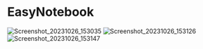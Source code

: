 # EasyNotebook
![Screenshot_20231026_153035](https://github.com/thangpq46/EasyNotebook/assets/38754038/f172aeeb-6ec0-4c33-abeb-a0b8923830eb)
![Screenshot_20231026_153126](https://github.com/thangpq46/EasyNotebook/assets/38754038/1dc724b0-7d02-4c21-a805-e29199037d84)
![Screenshot_20231026_153147](https://github.com/thangpq46/EasyNotebook/assets/38754038/37243b4c-80c8-4297-97b3-7d114e04bacc)
